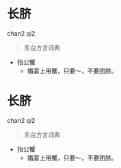 # 长脐
chan2 qi2
> 东台方言词典
- 指公蟹
  - 婚宴上用蟹，只要～，不要团脐。

# 长脐
chan2 qi2
> 东台方言词典
- 指公蟹
  - 婚宴上用蟹，只要～，不要团脐。
